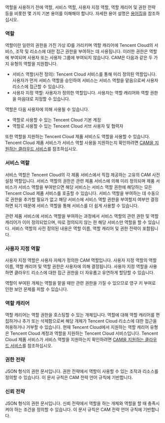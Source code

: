 역할을 사용하기 전에 역할, 서비스 역할, 사용자 지정 역할, 역할 캐리어 및 권한 전략 등을 비롯한 몇 가지 기본 용어를 이해해야 합니다. 자세한 용어 설명은 [용어집](https://intl.cloud.tencent.com/document/product/598/18564)을 참조하십시오.

### 역할
역할이란 일련의 권한을 가진 가상 ID를 가리키며 역할 캐리어에 Tencent Cloud의 서비스, 조작 및 리소스에 대한 접근 권한을 부여하는 데 사용됩니다. 이러한 권한은 역할에 부여되며 사용자 또는 사용자 그룹에 부여되지 않습니다.
CAM은 다음과 같은 두 가지 유형의 역할을 지원합니다.
- 서비스 역할(사전 정의): Tencent Cloud 서비스를 통해 미리 정의된 역할입니다. 사용자가 먼저 서비스 역할을 승인하여 서비스는 서비스 역할을 맡음으로써 사용자 리소스에 접근할 수 있습니다.
- 사용자 지정 역할: 사용자가 정의한 역할입니다. 사용자는 역할 캐리어와 역할 권한을 마음대로 지정할 수 있습니다.

역할은 다음 사용자에 의해 사용될 수 있습니다.

 * 역할로 사용할 수 있는 Tencent Cloud 기본 계정
 * 역할로 사용할 수 있는 Tencent Cloud 서브 사용자 및 협력자

또한 역할을 지원하는 Tencent Cloud 제품 서비스도 역할을 사용할 수 있습니다. Tencent Cloud 제품 서비스가 서비스 역할 사용을 지원하는지 확인하려면 [CAM을 지원하는 클라우드 서비스](https://intl.cloud.tencent.com/document/product/598/10588)를 참조하십시오.

### 서비스 역할
서비스 역할은 Tencent Cloud의 각 제품 서비스에서 직접 제공하는 고유의 CAM 사전 설정 역할입니다. 서비스 역할의 권한은 관련 제품 서비스에 의해 미리 정의되며 제품 서비스가 서비스 역할을 부여받으면 해당 서비스는 서비스 역할 권한에 해당하는 모든 Tencent Cloud 제품 서비스를 호출할 수 있습니다. 서비스 역할을 부여하는 데 수동으로 권한을 추가할 필요가 없고 해당 서비스에 서비스 역할 권한을 부여할지 여부만 결정하면 되기 때문에 서비스 역할을 통해 서비스를 더 쉽게 사용할 수 있습니다.

관련 제품 서비스에 서비스 역할을 부여하는 과정에서 서비스 역할의 관련 권한 및 역할 캐리어가 이미 정의되었으며, 따로 정의되지 않는 한 해당 서비스만 역할을 할 수 있습니다. 서비스 역할의 사전 정의된 내용은 역할 이름, 역할 캐리어 및 권한 전략이 포함됩니다.
### 사용자 지정 역할
사용자 지정 역할은 사용자 자체가 정의한 CAM 역할입니다. 사용자 지정 역할의 역할 이름, 역할 캐리어 및 역할 권한은 사용자에 의해 결정됩니다. 사용자 지정 역할을 사용하면 클라우드 리소스에 대한 접근 권한을 더 자유롭고 유연하게 할당할 수 있습니다.

역할이 부여된 개체는 역할을 맡을 때만 관련 권한을 가질 수 있으므로 영구 키 부여로 인한 보안 문제를 피할 수 있습니다.
### 역할 캐리어
역할 캐리어는 역할 권한을 호스팅할 수 있는 개체입니다. 역할에 대해 역할 캐리어를 편집하거나 추가 또는 삭제함으로써 해당 개체가 Tencent Cloud 리소스에 대한 접근을 허용하거나 거부할 수 있습니다. 현재 Tencent Cloud에서 지원하는 역할 캐리어 유형은 Tencent Cloud 계정과 역할을 지원하는 Tencent Cloud 서비스입니다. Tencent Cloud 제품 서비스가 서비스 역할을 지원하는지 확인하려면 [CAM을 지원하는 클라우드 서비스](https://intl.cloud.tencent.com/document/product/598/10588)를 참조하십시오.


### 권한 전략
JSON 형식의 권한 문서입니다. 권한 전략에서 역할이 사용할 수 있는 조작과 리소스를 정의할 수 있습니다. 이 문서 규칙은 CAM 전략 언어 규칙에 기반합니다.

### 신뢰 전략
JSON 형식의 권한 문서입니다. 신뢰 전략에서 역할을 하는 개체와 역할을 할 때 충족시켜야 하는 조건을 정의할 수 있습니다. 이 문서 규칙은 CAM 전략 언어 규칙에 기반합니다.
